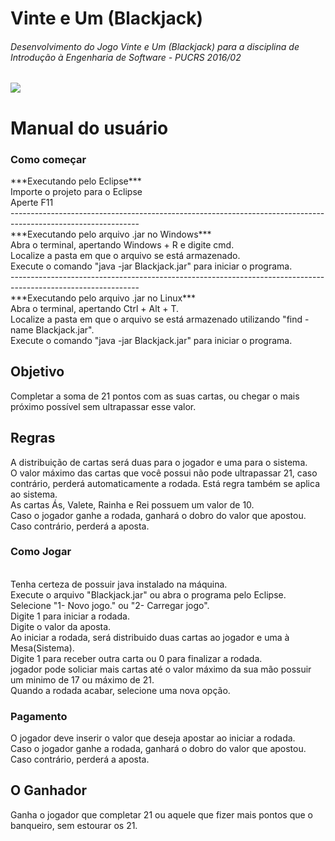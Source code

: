 # Vinte e Um (Blackjack)
<h6>Desenvolvimento do Jogo Vinte e Um (Blackjack) para a disciplina de Introdução à Engenharia de Software - PUCRS 2016/02</h6>

<a href="https://github.com/marlonfurtado/Blackjack"><img src="http://betreviewcasino.com/img-files/header-i.png" /></a>
<h1>Manual do usuário</h1>
<h3>Como começar</h3>
***Executando pelo Eclipse***<br/>
Importe o projeto para o Eclipse<br/>
Aperte F11<br/>
--------------------------------------------------------------------------------------------------------------<br/>
***Executando pelo arquivo .jar no Windows***<br/>
Abra o terminal, apertando Windows + R e digite cmd.<br/>
Localize a pasta em que o arquivo se está armazenado.<br/>
Execute o comando "java -jar Blackjack.jar" para iniciar o programa.<br/>
--------------------------------------------------------------------------------------------------------------<br/>
***Executando pelo arquivo .jar no Linux***<br/>
Abra o terminal, apertando Ctrl + Alt + T.<br/>
Localize a pasta em que o arquivo se está armazenado utilizando "find -name Blackjack.jar".<br/>
Execute o comando "java -jar Blackjack.jar" para iniciar o programa.<br/>

<h2>Objetivo</h2>
Completar a soma de 21 pontos com as suas cartas, ou chegar o mais próximo possível sem ultrapassar esse valor.

<h2>Regras</h2>
A distribuição de cartas será duas para o jogador e uma para o sistema.<br/>
O valor máximo das cartas que você possui não pode ultrapassar 21, caso contrário, perderá automaticamente a rodada. Está regra também se aplica ao sistema.<br/>
As cartas Ás, Valete, Rainha e Rei possuem um valor de 10.<br/>
Caso o jogador ganhe a rodada, ganhará o dobro do valor que apostou. Caso contrário, perderá a aposta.<br/>

<h3>Como Jogar</h3>

<br>Tenha certeza de possuir java instalado na máquina.<br/>
Execute o arquivo "Blackjack.jar" ou abra o programa pelo Eclipse.<br/>
Selecione "1- Novo jogo." ou "2- Carregar jogo".<br/>
Digite 1 para iniciar a rodada.<br/>
Digite o valor da aposta.<br/>
Ao iniciar a rodada, será distribuido duas cartas ao jogador e uma à Mesa(Sistema).<br/>
Digite 1 para receber outra carta ou 0 para finalizar a rodada.<br/>
 jogador pode soliciar mais cartas até o valor máximo da sua mão possuir um minimo de 17 ou máximo de 21.<br/>
Quando a rodada acabar, selecione uma nova opção.<br/>

<h3>Pagamento</h3>
O jogador deve inserir o valor que deseja apostar ao iniciar a rodada.<br/>
Caso o jogador ganhe a rodada, ganhará o dobro do valor que apostou. Caso contrário, perderá a aposta.<br/>

<h2>O Ganhador</h2>
Ganha o jogador que completar 21 ou aquele que fizer mais pontos que o banqueiro, sem estourar os 21.

